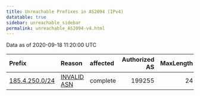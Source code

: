 ```yaml
---
title: Unreachable Prefixes in AS2094 (IPv4)
datatable: true
sidebar: unreachable_sidebar
permalink: unreachable_AS2094-v4.html
---
```


Data as of 2020-09-18 11:20:00 UTC


<div class="datatable-begin"></div>

| Prefix                                                 | Reason                                                                                               | affected   |   Authorized AS |   MaxLength | Anchor                                         |   unreachable /24s |
|:-------------------------------------------------------|:-----------------------------------------------------------------------------------------------------|:-----------|----------------:|------------:|:-----------------------------------------------|-------------------:|
| [185.4.250.0/24](https://stat.ripe.net/185.4.250.0/24) | [INVALID ASN](https://rpki-validator.ripe.net/announcement-preview?asn=AS2094&prefix=185.4.250.0/24) | complete   |          199255 |          24 | [RIPE](unreachable_RIPE_NCC_RPKI_Root-v4.html) |                  1 |

<div class="datatable-end"></div>